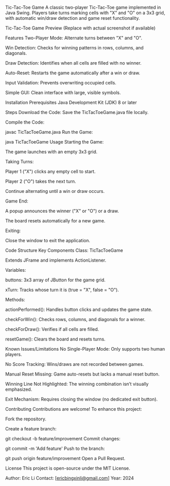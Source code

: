 Tic-Tac-Toe Game
A classic two-player Tic-Tac-Toe game implemented in Java Swing. Players take turns marking cells with "X" and "O" on a 3x3 grid, with automatic win/draw detection and game reset functionality.

Tic-Tac-Toe Game Preview (Replace with actual screenshot if available)

Features
Two-Player Mode: Alternate turns between "X" and "O".

Win Detection: Checks for winning patterns in rows, columns, and diagonals.

Draw Detection: Identifies when all cells are filled with no winner.

Auto-Reset: Restarts the game automatically after a win or draw.

Input Validation: Prevents overwriting occupied cells.

Simple GUI: Clean interface with large, visible symbols.

Installation
Prerequisites
Java Development Kit (JDK) 8 or later

Steps
Download the Code:
Save the TicTacToeGame.java file locally.

Compile the Code:


javac TicTacToeGame.java
Run the Game:


java TicTacToeGame
Usage
Starting the Game:

The game launches with an empty 3x3 grid.

Taking Turns:

Player 1 ("X") clicks any empty cell to start.

Player 2 ("O") takes the next turn.

Continue alternating until a win or draw occurs.

Game End:

A popup announces the winner ("X" or "O") or a draw.

The board resets automatically for a new game.

Exiting:

Close the window to exit the application.

Code Structure
Key Components
Class: TicTacToeGame

Extends JFrame and implements ActionListener.

Variables:

buttons: 3x3 array of JButton for the game grid.

xTurn: Tracks whose turn it is (true = "X", false = "O").

Methods:

actionPerformed(): Handles button clicks and updates the game state.

checkForWin(): Checks rows, columns, and diagonals for a winner.

checkForDraw(): Verifies if all cells are filled.

resetGame(): Clears the board and resets turns.

Known Issues/Limitations
No Single-Player Mode: Only supports two human players.

No Score Tracking: Wins/draws are not recorded between games.

Manual Reset Missing: Game auto-resets but lacks a manual reset button.

Winning Line Not Highlighted: The winning combination isn’t visually emphasized.

Exit Mechanism: Requires closing the window (no dedicated exit button).

Contributing
Contributions are welcome! To enhance this project:

Fork the repository.

Create a feature branch:

git checkout -b feature/improvement
Commit changes:

git commit -m 'Add feature'
Push to the branch:

git push origin feature/improvement
Open a Pull Request.

License
This project is open-source under the MIT License.

Author: Eric Li
Contact: [ericbingxinli@gmail.com]
Year: 2024


